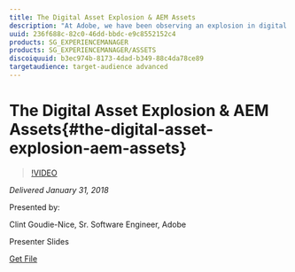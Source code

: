 ```yaml
---
title: The Digital Asset Explosion & AEM Assets
description: "At Adobe, we have been observing an explosion in digital assets in 4 key areas: • The file size of digital assets being produced • The number of digital assets being produced • The expectations of our users and customers for digital assets • The requests for larger and larger AEM Assets deployments  In this session, we will learn about the Digital Asset Explosion, understanding the scale of AEM as assets explode, and follow a customer example through the lifecycle of their AEM Assets project. "
uuid: 236f688c-82c0-46dd-bbdc-e9c8552152c4
products: SG_EXPERIENCEMANAGER
products: SG_EXPERIENCEMANAGER/ASSETS
discoiquuid: b3ec974b-8173-4dad-b349-88c4da78ce89
targetaudience: target-audience advanced
---
```


# The Digital Asset Explosion & AEM Assets{#the-digital-asset-explosion-aem-assets}

>[!VIDEO](https://video.tv.adobe.com/v/21474/?quality=9)

*Delivered January 31, 2018*

Presented by:

Clint Goudie-Nice, Sr. Software Engineer, Adobe

Presenter Slides

[Get File](assets/1+30+18+the+digital+asset+explosion+gems.pdf)
<!--
[Get back to the Overview](https://helpx.adobe.com/experience-manager/kt/eseminars/gems/aem-index.html)
-->
